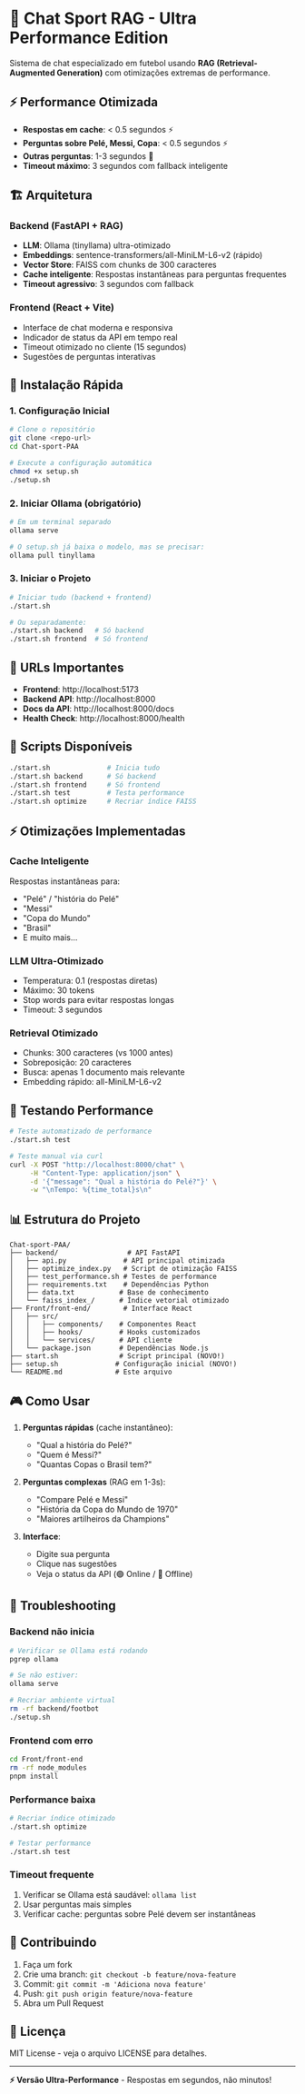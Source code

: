 # 🚀 Chat Sport RAG - Ultra Performance Edition

Sistema de chat especializado em futebol usando **RAG (Retrieval-Augmented Generation)** com otimizações extremas de performance.

## ⚡ Performance Otimizada

- **Respostas em cache**: < 0.5 segundos ⚡
- **Perguntas sobre Pelé, Messi, Copa**: < 0.5 segundos ⚡  
- **Outras perguntas**: 1-3 segundos 🚀
- **Timeout máximo**: 3 segundos com fallback inteligente

## 🏗️ Arquitetura

### Backend (FastAPI + RAG)
- **LLM**: Ollama (tinyllama) ultra-otimizado
- **Embeddings**: sentence-transformers/all-MiniLM-L6-v2 (rápido)
- **Vector Store**: FAISS com chunks de 300 caracteres
- **Cache inteligente**: Respostas instantâneas para perguntas frequentes
- **Timeout agressivo**: 3 segundos com fallback

### Frontend (React + Vite)
- Interface de chat moderna e responsiva
- Indicador de status da API em tempo real
- Timeout otimizado no cliente (15 segundos)
- Sugestões de perguntas interativas

## 🚀 Instalação Rápida

### 1. Configuração Inicial
```bash
# Clone o repositório
git clone <repo-url>
cd Chat-sport-PAA

# Execute a configuração automática
chmod +x setup.sh
./setup.sh
```

### 2. Iniciar Ollama (obrigatório)
```bash
# Em um terminal separado
ollama serve

# O setup.sh já baixa o modelo, mas se precisar:
ollama pull tinyllama
```

### 3. Iniciar o Projeto
```bash
# Iniciar tudo (backend + frontend)
./start.sh

# Ou separadamente:
./start.sh backend   # Só backend
./start.sh frontend  # Só frontend
```

## 🎯 URLs Importantes

- **Frontend**: http://localhost:5173
- **Backend API**: http://localhost:8000
- **Docs da API**: http://localhost:8000/docs
- **Health Check**: http://localhost:8000/health

## 🔧 Scripts Disponíveis

```bash
./start.sh              # Inicia tudo
./start.sh backend      # Só backend
./start.sh frontend     # Só frontend  
./start.sh test         # Testa performance
./start.sh optimize     # Recriar índice FAISS
```

## ⚡ Otimizações Implementadas

### Cache Inteligente
Respostas instantâneas para:
- "Pelé" / "história do Pelé"
- "Messi" 
- "Copa do Mundo"
- "Brasil"
- E muito mais...

### LLM Ultra-Otimizado
- Temperatura: 0.1 (respostas diretas)
- Máximo: 30 tokens
- Stop words para evitar respostas longas
- Timeout: 3 segundos

### Retrieval Otimizado
- Chunks: 300 caracteres (vs 1000 antes)
- Sobreposição: 20 caracteres
- Busca: apenas 1 documento mais relevante
- Embedding rápido: all-MiniLM-L6-v2

## 🧪 Testando Performance

```bash
# Teste automatizado de performance
./start.sh test

# Teste manual via curl
curl -X POST "http://localhost:8000/chat" \
     -H "Content-Type: application/json" \
     -d '{"message": "Qual a história do Pelé?"}' \
     -w "\nTempo: %{time_total}s\n"
```

## 📊 Estrutura do Projeto

```
Chat-sport-PAA/
├── backend/                 # API FastAPI
│   ├── api.py              # API principal otimizada
│   ├── optimize_index.py   # Script de otimização FAISS
│   ├── test_performance.sh # Testes de performance
│   ├── requirements.txt    # Dependências Python
│   ├── data.txt           # Base de conhecimento
│   └── faiss_index_/      # Índice vetorial otimizado
├── Front/front-end/        # Interface React
│   ├── src/
│   │   ├── components/    # Componentes React
│   │   ├── hooks/         # Hooks customizados
│   │   └── services/      # API cliente
│   └── package.json       # Dependências Node.js
├── start.sh               # Script principal (NOVO!)
├── setup.sh              # Configuração inicial (NOVO!)
└── README.md             # Este arquivo
```

## 🎮 Como Usar

1. **Perguntas rápidas** (cache instantâneo):
   - "Qual a história do Pelé?"
   - "Quem é Messi?"
   - "Quantas Copas o Brasil tem?"

2. **Perguntas complexas** (RAG em 1-3s):
   - "Compare Pelé e Messi"
   - "História da Copa do Mundo de 1970"
   - "Maiores artilheiros da Champions"

3. **Interface**:
   - Digite sua pergunta
   - Clique nas sugestões
   - Veja o status da API (🟢 Online / 🔴 Offline)

## 🐛 Troubleshooting

### Backend não inicia
```bash
# Verificar se Ollama está rodando
pgrep ollama

# Se não estiver:
ollama serve

# Recriar ambiente virtual
rm -rf backend/footbot
./setup.sh
```

### Frontend com erro
```bash
cd Front/front-end
rm -rf node_modules
pnpm install
```

### Performance baixa
```bash
# Recriar índice otimizado
./start.sh optimize

# Testar performance
./start.sh test
```

### Timeout frequente
1. Verificar se Ollama está saudável: `ollama list`
2. Usar perguntas mais simples
3. Verificar cache: perguntas sobre Pelé devem ser instantâneas

## 🤝 Contribuindo

1. Faça um fork
2. Crie uma branch: `git checkout -b feature/nova-feature`
3. Commit: `git commit -m 'Adiciona nova feature'`
4. Push: `git push origin feature/nova-feature`
5. Abra um Pull Request

## 📝 Licença

MIT License - veja o arquivo LICENSE para detalhes.

---

**⚡ Versão Ultra-Performance** - Respostas em segundos, não minutos!
